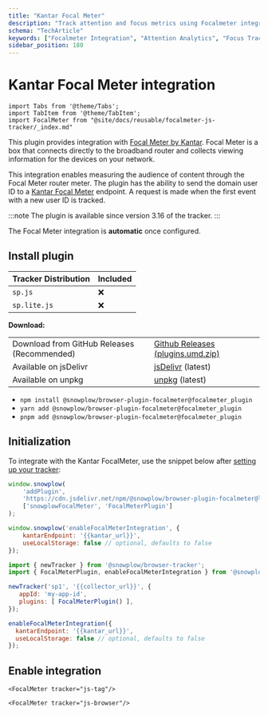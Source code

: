 ```yaml
---
title: "Kantar Focal Meter"
description: "Track attention and focus metrics using Focalmeter integration with web trackers for behavioral analysis."
schema: "TechArticle"
keywords: ["Focalmeter Integration", "Attention Analytics", "Focus Tracking", "Attention Metrics", "Eye Tracking", "Engagement Metrics"]
sidebar_position: 180
---
```


# Kantar Focal Meter integration

```mdx-code-block
import Tabs from '@theme/Tabs';
import TabItem from '@theme/TabItem';
import FocalMeter from "@site/docs/reusable/focalmeter-js-tracker/_index.md"
```

This plugin provides integration with [Focal Meter by Kantar](https://www.virtualmeter.co.uk/focalmeter). Focal Meter is a box that connects directly to the broadband router and collects viewing information for the devices on your network.

This integration enables measuring the audience of content through the Focal Meter router meter.
The plugin has the ability to send the domain user ID to a [Kantar Focal Meter](https://www.virtualmeter.co.uk/focalmeter) endpoint.
A request is made when the first event with a new user ID is tracked.

:::note
The plugin is available since version 3.16 of the tracker.
:::

The Focal Meter integration is **automatic** once configured.

## Install plugin

<Tabs groupId="platform" queryString>
  <TabItem value="js" label="JavaScript (tag)" default>

| Tracker Distribution | Included |
|----------------------|----------|
| `sp.js`              | ❌        |
| `sp.lite.js`         | ❌        |

**Download:**

<table><tbody><tr><td>Download from GitHub Releases (Recommended)</td><td><a href="https://github.com/snowplow/snowplow-javascript-tracker/releases">Github Releases (plugins.umd.zip)</a></td></tr><tr><td>Available on jsDelivr</td><td><a href="https://cdn.jsdelivr.net/npm/@snowplow/browser-plugin-focalmeter@latest/dist/index.umd.min.js">jsDelivr</a> (latest)</td></tr><tr><td>Available on unpkg</td><td><a href="https://unpkg.com/@snowplow/browser-plugin-focalmeter@latest/dist/index.umd.min.js">unpkg</a> (latest)</td></tr></tbody></table>

  </TabItem>
  <TabItem value="browser" label="Browser (npm)">

- `npm install @snowplow/browser-plugin-focalmeter@focalmeter_plugin`
- `yarn add @snowplow/browser-plugin-focalmeter@focalmeter_plugin`
- `pnpm add @snowplow/browser-plugin-focalmeter@focalmeter_plugin`

</TabItem>
</Tabs>

## Initialization

<Tabs groupId="platform" queryString>
  <TabItem value="js" label="JavaScript (tag)" default>

To integrate with the Kantar FocalMeter, use the snippet below after [setting up your tracker](/docs/sources/trackers/web-trackers/quick-start-guide/index.md):

```javascript
window.snowplow(
    'addPlugin',
    'https://cdn.jsdelivr.net/npm/@snowplow/browser-plugin-focalmeter@latest/dist/index.umd.min.js',
    ['snowplowFocalMeter', 'FocalMeterPlugin']
);

window.snowplow('enableFocalMeterIntegration', {
    kantarEndpoint: '{{kantar_url}}',
    useLocalStorage: false // optional, defaults to false
});
```

  </TabItem>
  <TabItem value="browser" label="Browser (npm)">

```javascript
import { newTracker } from '@snowplow/browser-tracker';
import { FocalMeterPlugin, enableFocalMeterIntegration } from '@snowplow/browser-plugin-focalmeter';

newTracker('sp1', '{{collector_url}}', {
   appId: 'my-app-id',
   plugins: [ FocalMeterPlugin() ],
});

enableFocalMeterIntegration({
  kantarEndpoint: '{{kantar_url}}',
  useLocalStorage: false // optional, defaults to false
});
```
  </TabItem>
</Tabs>

## Enable integration

<Tabs groupId="platform" queryString>
  <TabItem value="js" label="JavaScript (tag)" default>

```mdx-code-block
<FocalMeter tracker="js-tag"/>
```

  </TabItem>
  <TabItem value="browser" label="Browser (npm)">

```mdx-code-block
<FocalMeter tracker="js-browser"/>
```

  </TabItem>
</Tabs>
